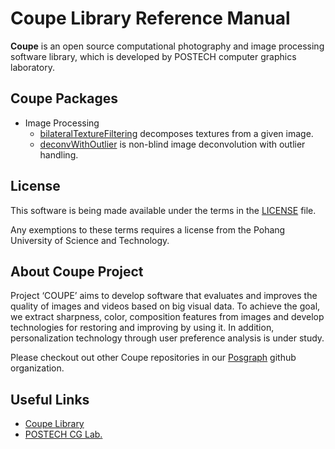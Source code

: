 # Coupe Library Reference Manual #

__Coupe__ is an open source computational photography and image processing software library, which is developed by POSTECH computer graphics laboratory.

## Coupe Packages ##

  * Image Processing
    * [bilateralTextureFiltering](bilateralTextureFiltering) decomposes textures from a given image.
    * [deconvWithOutlier](deconvWithOutlier) is non-blind image deconvolution with outlier handling.

## License ##
This software is being made available under the terms in the [LICENSE](LICENSE) file.

Any exemptions to these terms requires a license from the Pohang University of Science and Technology.

## About Coupe Project ##
Project ‘COUPE’ aims to develop software that evaluates and improves the quality of images and videos based on big visual data. To achieve the goal, we extract sharpness, color, composition features from images and develop technologies for restoring and improving by using it. In addition, personalization technology through user preference analysis is under study.  
  
Please checkout out other Coupe repositories in our [Posgraph](https://github.com/posgraph) github organization.

## Useful Links ##

  * [Coupe Library](http://cg.postech.ac.kr/coupe)
  * [POSTECH CG Lab.](http://cg.postech.ac.kr/)

